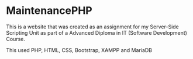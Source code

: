 # MaintenancePHP
This is a website that was created as an assignment for my Server-Side Scripting Unit as part of a Advanced Diploma in IT (Software Development) Course.

This used PHP, HTML, CSS, Bootstrap, XAMPP and MariaDB
